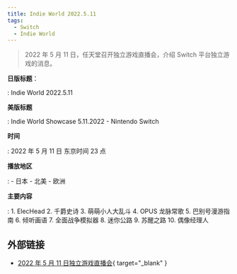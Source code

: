 ```yaml
---
title: Indie World 2022.5.11
tags:
  - Switch
  - Indie World
---
```


> 2022 年 5 月 11 日，任天堂召开独立游戏直播会，介绍 Switch 平台独立游戏的消息。

**日版标题**：

:	Indie World 2022.5.11

**美版标题**

:	Indie World Showcase 5.11.2022 - Nintendo Switch

**时间**

:	2022 年 5 月 11 日 东京时间 23 点

**播放地区**

:	- 日本
	- 北美
	- 欧洲

**主要内容**

:	1. ElecHead
	2. 千爵史诗
	3. 萌萌小人大乱斗
	4. OPUS 龙脉常歌
	5. 巴别号漫游指南
	6. 倾听画语
	7. 全面战争模拟器
	8. 迷你公路
	9. 苏醒之路
	10. 偶像经理人

## 外部链接

- [2022 年 5 月 11 日独立游戏直播会](https://www.bilibili.com/video/BV1FY4y187hk/){ target="_blank" }
